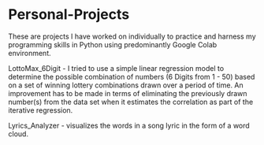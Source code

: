 # Personal-Projects

These are projects I have worked on individually to practice and harness my programming skills in Python using predominantly Google Colab environment.

LottoMax_6Digit - I tried to use a simple linear regression model to determine the possible combination of numbers (6 Digits from 1 - 50) based on a set of winning lottery combinations drawn over a period of time. An improvement has to be made in terms of eliminating the previously drawn number(s) from the data set when it estimates the correlation as part of the iterative regression.     

Lyrics_Analyzer - visualizes the words in a song lyric in the form of a word cloud. 
